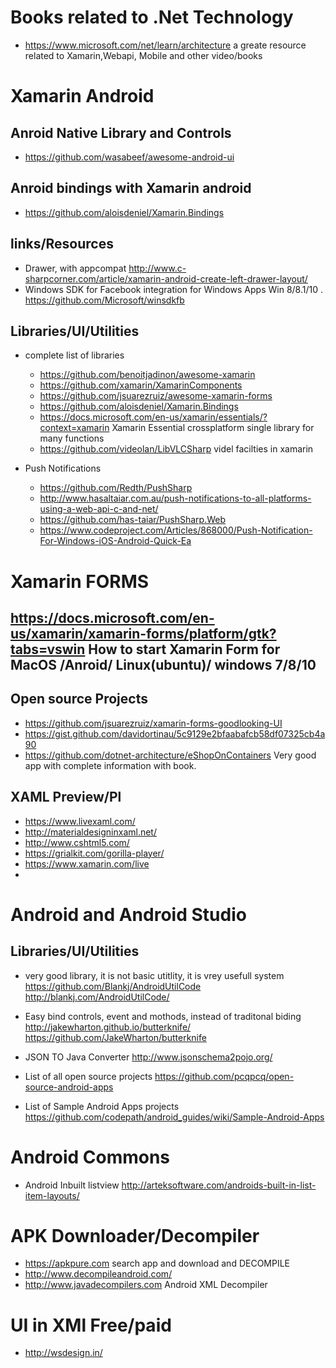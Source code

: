 
# Books related to .Net Technology
 *  https://www.microsoft.com/net/learn/architecture  a greate resource related to Xamarin,Webapi, Mobile and other video/books

# Xamarin Android

## Anroid Native Library and Controls
* https://github.com/wasabeef/awesome-android-ui

## Anroid bindings with Xamarin android 
* https://github.com/aloisdeniel/Xamarin.Bindings

## links/Resources
* Drawer, with appcompat http://www.c-sharpcorner.com/article/xamarin-android-create-left-drawer-layout/
* Windows SDK for Facebook integration for Windows Apps Win 8/8.1/10 . https://github.com/Microsoft/winsdkfb

## Libraries/UI/Utilities
* complete list of libraries 
   * https://github.com/benoitjadinon/awesome-xamarin
   * https://github.com/xamarin/XamarinComponents
   * https://github.com/jsuarezruiz/awesome-xamarin-forms
   * https://github.com/aloisdeniel/Xamarin.Bindings
   * https://docs.microsoft.com/en-us/xamarin/essentials/?context=xamarin   Xamarin Essential crossplatform single library for many          functions
   * https://github.com/videolan/LibVLCSharp  videl facilties in xamarin 

* Push Notifications 
  * https://github.com/Redth/PushSharp
  * http://www.hasaltaiar.com.au/push-notifications-to-all-platforms-using-a-web-api-c-and-net/
  * https://github.com/has-taiar/PushSharp.Web
  * https://www.codeproject.com/Articles/868000/Push-Notification-For-Windows-iOS-Android-Quick-Ea


# Xamarin FORMS

## https://docs.microsoft.com/en-us/xamarin/xamarin-forms/platform/gtk?tabs=vswin How to start Xamarin Form for MacOS /Anroid/ Linux(ubuntu)/ windows 7/8/10

## Open source Projects
  *  https://github.com/jsuarezruiz/xamarin-forms-goodlooking-UI
  *  https://gist.github.com/davidortinau/5c9129e2bfaabafcb58df07325cb4a90
  *  https://github.com/dotnet-architecture/eShopOnContainers  Very good app with complete information with book.
  
  ## XAML Preview/Pl
  *  https://www.livexaml.com/
  *  http://materialdesigninxaml.net/
  *  http://www.cshtml5.com/
  *  https://grialkit.com/gorilla-player/
  *  https://www.xamarin.com/live
  * 
  


# Android and Android Studio
## Libraries/UI/Utilities
*  very good library, it is not basic utitlity, it is vrey usefull system	 https://github.com/Blankj/AndroidUtilCode http://blankj.com/AndroidUtilCode/

* Easy bind controls, event and mothods, instead of traditonal biding http://jakewharton.github.io/butterknife/ https://github.com/JakeWharton/butterknife

* JSON TO Java Converter http://www.jsonschema2pojo.org/
* List of all open source projects https://github.com/pcqpcq/open-source-android-apps
* List of Sample Android Apps projects https://github.com/codepath/android_guides/wiki/Sample-Android-Apps


# Android Commons
* Android Inbuilt listview  http://arteksoftware.com/androids-built-in-list-item-layouts/

# APK Downloader/Decompiler
* https://apkpure.com  search app and download and DECOMPILE
* http://www.decompileandroid.com/
* http://www.javadecompilers.com Android XML Decompiler


# UI in XMl Free/paid
* http://wsdesign.in/


